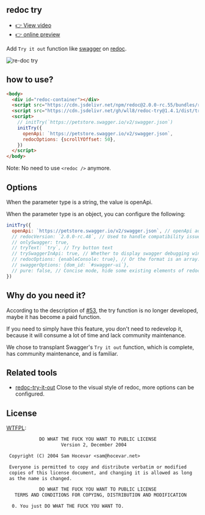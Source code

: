 ## redoc try
- [👉 View video](https://user-images.githubusercontent.com/28223260/200719793-cd027f71-e863-4d6b-a519-7ed6105e2461.mp4)
- [👉 online preview](https://wll8.github.io/redoc-try/index.html)

Add `Try it out` function like [swagger](https://petstore.swagger.io/) on [redoc](https://github.com/Redocly/redoc).

![re-doc try](https://github.com/wll8/redoc-try/raw/master/redoc_show.png)

## how to use?

``` html
<body>
  <div id="redoc-container"></div>
  <script src="https://cdn.jsdelivr.net/npm/redoc@2.0.0-rc.55/bundles/redoc.standalone.min.js"> </script>
  <script src="https://cdn.jsdelivr.net/gh/wll8/redoc-try@1.4.1/dist/try.js"></script>
  <script>
    // initTry(`https://petstore.swagger.io/v2/swagger.json`)
    initTry({
      openApi: `https://petstore.swagger.io/v2/swagger.json`,
      redocOptions: {scrollYOffset: 50},
    })
  </script>
</body>
```

Note: No need to use `<redoc />` anymore.
## Options
When the parameter type is a string, the value is openApi.

When the parameter type is an object, you can configure the following:

``` js
initTry({
  openApi: `https://petstore.swagger.io/v2/swagger.json`, // openApi address
  // redocVersion: `2.0.0-rc.48`, // Used to handle compatibility issues, if not specified, read from the URL
  // onlySwagger: true,
  // tryText: `try`, // Try button text
  // trySwaggerInApi: true, // Whether to display swagger debugging window under api?
  // redocOptions: {enableConsole: true}, // Or the format is an array: `[specOrSpecUrl?, options?, element?, callback?]`
  // swaggerOptions: {dom_id: `#swagger-ui`},
  // pure: false, // Concise mode, hide some existing elements of redoc
})
```

## Why do you need it?

According to the description of [#53](https://github.com/Redocly/redoc/issues/53#issuecomment-576377856), the try function is no longer developed, maybe it has become a paid function.

If you need to simply have this feature, you don't need to redevelop it, because it will consume a lot of time and lack community maintenance.

We chose to transplant Swagger's `Try it out` function, which is complete, has community maintenance, and is familiar.

## Related tools
- [redoc-try-it-out](https://github.com/amorimjj/redoc-try-it-out) Close to the visual style of redoc, more options can be configured.

## License

[WTFPL](https://en.wikipedia.org/wiki/WTFPL):

``` txt
            DO WHAT THE FUCK YOU WANT TO PUBLIC LICENSE
                    Version 2, December 2004

 Copyright (C) 2004 Sam Hocevar <sam@hocevar.net>

 Everyone is permitted to copy and distribute verbatim or modified
 copies of this license document, and changing it is allowed as long
 as the name is changed.

            DO WHAT THE FUCK YOU WANT TO PUBLIC LICENSE
   TERMS AND CONDITIONS FOR COPYING, DISTRIBUTION AND MODIFICATION

  0. You just DO WHAT THE FUCK YOU WANT TO.

```
